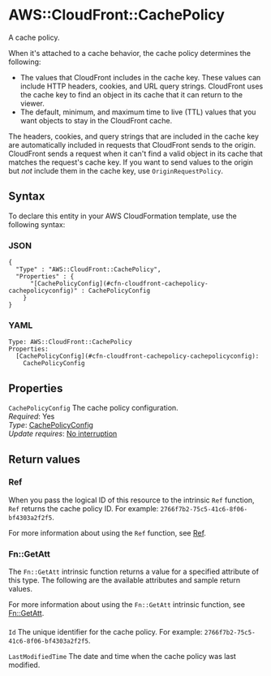 # AWS::CloudFront::CachePolicy<a name="aws-resource-cloudfront-cachepolicy"></a>

A cache policy\.

When it's attached to a cache behavior, the cache policy determines the following:
+ The values that CloudFront includes in the cache key\. These values can include HTTP headers, cookies, and URL query strings\. CloudFront uses the cache key to find an object in its cache that it can return to the viewer\.
+ The default, minimum, and maximum time to live \(TTL\) values that you want objects to stay in the CloudFront cache\.

The headers, cookies, and query strings that are included in the cache key are automatically included in requests that CloudFront sends to the origin\. CloudFront sends a request when it can't find a valid object in its cache that matches the request's cache key\. If you want to send values to the origin but *not* include them in the cache key, use `OriginRequestPolicy`\.

## Syntax<a name="aws-resource-cloudfront-cachepolicy-syntax"></a>

To declare this entity in your AWS CloudFormation template, use the following syntax:

### JSON<a name="aws-resource-cloudfront-cachepolicy-syntax.json"></a>

```
{
  "Type" : "AWS::CloudFront::CachePolicy",
  "Properties" : {
      "[CachePolicyConfig](#cfn-cloudfront-cachepolicy-cachepolicyconfig)" : CachePolicyConfig
    }
}
```

### YAML<a name="aws-resource-cloudfront-cachepolicy-syntax.yaml"></a>

```
Type: AWS::CloudFront::CachePolicy
Properties: 
  [CachePolicyConfig](#cfn-cloudfront-cachepolicy-cachepolicyconfig): 
    CachePolicyConfig
```

## Properties<a name="aws-resource-cloudfront-cachepolicy-properties"></a>

`CachePolicyConfig`  <a name="cfn-cloudfront-cachepolicy-cachepolicyconfig"></a>
The cache policy configuration\.  
*Required*: Yes  
*Type*: [CachePolicyConfig](aws-properties-cloudfront-cachepolicy-cachepolicyconfig.md)  
*Update requires*: [No interruption](https://docs.aws.amazon.com/AWSCloudFormation/latest/UserGuide/using-cfn-updating-stacks-update-behaviors.html#update-no-interrupt)

## Return values<a name="aws-resource-cloudfront-cachepolicy-return-values"></a>

### Ref<a name="aws-resource-cloudfront-cachepolicy-return-values-ref"></a>

 When you pass the logical ID of this resource to the intrinsic `Ref` function, `Ref` returns the cache policy ID\. For example: `2766f7b2-75c5-41c6-8f06-bf4303a2f2f5`\.

For more information about using the `Ref` function, see [Ref](https://docs.aws.amazon.com/AWSCloudFormation/latest/UserGuide/intrinsic-function-reference-ref.html)\.

### Fn::GetAtt<a name="aws-resource-cloudfront-cachepolicy-return-values-fn--getatt"></a>

The `Fn::GetAtt` intrinsic function returns a value for a specified attribute of this type\. The following are the available attributes and sample return values\.

For more information about using the `Fn::GetAtt` intrinsic function, see [Fn::GetAtt](https://docs.aws.amazon.com/AWSCloudFormation/latest/UserGuide/intrinsic-function-reference-getatt.html)\.

#### <a name="aws-resource-cloudfront-cachepolicy-return-values-fn--getatt-fn--getatt"></a>

`Id`  <a name="Id-fn::getatt"></a>
The unique identifier for the cache policy\. For example: `2766f7b2-75c5-41c6-8f06-bf4303a2f2f5`\.

`LastModifiedTime`  <a name="LastModifiedTime-fn::getatt"></a>
The date and time when the cache policy was last modified\.